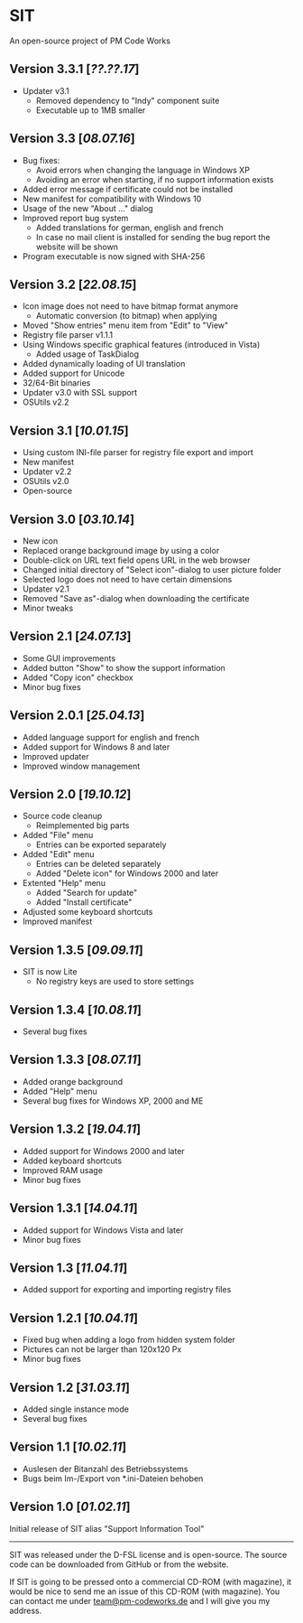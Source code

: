 ﻿SIT
===

An open-source project of PM Code Works

Version 3.3.1  [*??.??.17*]
-------------

* Updater v3.1
  * Removed dependency to "Indy" component suite
  * Executable up to 1MB smaller

Version 3.3  [*08.07.16*]
-----------

* Bug fixes:
  * Avoid errors when changing the language in Windows XP
  * Avoiding an error when starting, if no support information exists
* Added error message if certificate could not be installed
* New manifest for compatibility with Windows 10
* Usage of the new "About ..." dialog
* Improved report bug system
  * Added translations for german, english and french
  * In case no mail client is installed for sending the bug report the website will be shown
* Program executable is now signed with SHA-256

Version 3.2 [*22.08.15*]
-----------

* Icon image does not need to have bitmap format anymore
  * Automatic conversion (to bitmap) when applying
* Moved "Show entries" menu item from "Edit" to "View"
* Registry file parser v1.1.1
* Using Windows specific graphical features (introduced in Vista)
  * Added usage of TaskDialog
* Added dynamically loading of UI translation
* Added support for Unicode
* 32/64-Bit binaries
* Updater v3.0 with SSL support
* OSUtils v2.2

Version 3.1 [*10.01.15*]
-----------

* Using custom INI-file parser for registry file export and import
* New manifest
* Updater v2.2
* OSUtils v2.0
* Open-source

Version 3.0 [*03.10.14*]
-----------

* New icon
* Replaced orange background image by using a color
* Double-click on URL text field opens URL in the web browser
* Changed initial directory of "Select icon"-dialog to user picture folder
* Selected logo does not need to have certain dimensions
* Updater v2.1
* Removed "Save as"-dialog when downloading the certificate
* Minor tweaks

Version 2.1 [*24.07.13*]
-----------

* Some GUI improvements
* Added button "Show" to show the support information
* Added "Copy icon" checkbox
* Minor bug fixes

Version 2.0.1 [*25.04.13*]
-------------

* Added language support for english and french
* Added support for Windows 8 and later
* Improved updater
* Improved window management

Version 2.0 [*19.10.12*]
-----------

* Source code cleanup
  * Reimplemented big parts
* Added "File" menu
  * Entries can be exported separately
* Added "Edit" menu
  * Entries can be deleted separately
  * Added "Delete icon" for Windows 2000 and later
* Extented "Help" menu
  * Added "Search for update"
  * Added "Install certificate"
* Adjusted some keyboard shortcuts
* Improved manifest

Version 1.3.5 [*09.09.11*]
--------------

* SIT is now Lite
  * No registry keys are used to store settings

Version 1.3.4 [*10.08.11*]
-------------

* Several bug fixes

Version 1.3.3 [*08.07.11*]
-------------

* Added orange background
* Added "Help" menu
* Several bug fixes for Windows XP, 2000 and ME

Version 1.3.2 [*19.04.11*]
-------------

* Added support for Windows 2000 and later
* Added keyboard shortcuts
* Improved RAM usage
* Minor bug fixes

Version 1.3.1 [*14.04.11*]
-------------

* Added support for Windows Vista and later
* Minor bug fixes

Version 1.3 [*11.04.11*]
-----------

- Added support for exporting and importing registry files

Version 1.2.1 [*10.04.11*]
-------------

* Fixed bug when adding a logo from hidden system folder
* Pictures can not be larger than 120x120 Px
* Minor bug fixes

Version 1.2 [*31.03.11*]
-----------

* Added single instance mode
* Several bug fixes

Version 1.1 [*10.02.11*]
-----------

- Auslesen der Bitanzahl des Betriebssystems
- Bugs beim Im-/Export von *.ini-Dateien behoben

Version 1.0 [*01.02.11*]
-----------

Initial release of SIT alias "Support Information Tool"

--------------------------------------------------------------------------------
SIT was released under the D-FSL license and is open-source. The source code can be downloaded from GitHub or from the website.

If SIT is going to be pressed onto a commercial CD-ROM (with magazine), it would be nice to send me an issue of this CD-ROM (with magazine). You can contact me under team@pm-codeworks.de and I will give you my address.
